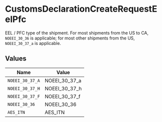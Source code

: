 # CustomsDeclarationCreateRequestEelPfc

EEL / PFC type of the shipment. For most shipments from the US to CA, `NOEEI_30_36` is applicable; for most 
other shipments from the US, `NOEEI_30_37_a` is applicable.


## Values

| Name            | Value           |
| --------------- | --------------- |
| `NOEEI_30_37_A` | NOEEI_30_37_a   |
| `NOEEI_30_37_H` | NOEEI_30_37_h   |
| `NOEEI_30_37_F` | NOEEI_30_37_f   |
| `NOEEI_30_36`   | NOEEI_30_36     |
| `AES_ITN`       | AES_ITN         |